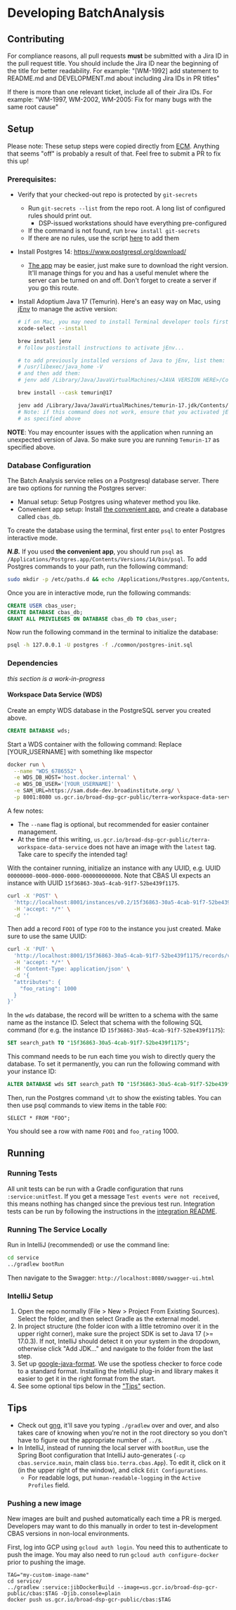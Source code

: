 # Developing BatchAnalysis

## Contributing

For compliance reasons, all pull requests **must** be submitted with a Jira ID in the pull request title.
You should include the Jira ID near the beginning of the title for better readability.
For example: "[WM-1992] add statement to README.md and DEVELOPMENT.md about including Jira IDs in PR titles"

If there is more than one relevant ticket, include all of their Jira IDs.
For example: "WM-1997, WM-2002, WM-2005: Fix for many bugs with the same root cause"

## Setup

Please note: These setup steps were copied directly from [ECM](https://github.com/DataBiosphere/terra-external-credentials-manager/blob/dev/DEVELOPMENT.md). Anything
that seems "off" is probably a result of that. Feel free to submit a PR to fix this up!

### Prerequisites:

- Verify that your checked-out repo is protected by `git-secrets`
  - Run `git-secrets --list` from the repo root. A long list of configured rules should print out.
    - DSP-issued workstations should have everything pre-configured
  - If the command is not found, run `brew install git-secrets`
  - If there are no rules, use the script [here](https://github.com/broadinstitute/dsp-appsec-gitsecrets-client#setup) to add them
- Install Postgres 14: https://www.postgresql.org/download/
  - [The app](https://postgresapp.com/downloads.html) may be easier, just make sure to download the right version. It'll manage things for you and has a useful menulet where the server can be turned on and off. Don't forget to create a server if you go this route.
- Install Adoptium Java 17 (Temurin). Here's an easy way on Mac, using [jEnv](https://www.jenv.be/) to manage the active version:

    ```sh
    # if on Mac, you may need to install Terminal developer tools first
    xcode-select --install

    brew install jenv
    # follow postinstall instructions to activate jEnv...

    # to add previously installed versions of Java to jEnv, list them:
    # /usr/libexec/java_home -V
    # and then add them:
    # jenv add /Library/Java/JavaVirtualMachines/<JAVA VERSION HERE>/Contents/Home

    brew install --cask temurin@17

    jenv add /Library/Java/JavaVirtualMachines/temurin-17.jdk/Contents/Home
    # Note: if this command does not work, ensure that you activated jEnv
    # as specified above
    ```

**NOTE**: You may encounter issues with the application when running an unexpected version of Java. So make sure you are running `Temurin-17` as specified above.


### Database Configuration
The Batch Analysis service relies on a Postgresql database server. There are two options for running the Postgres server:

- Manual setup:
  Setup Postgres using whatever method you like.
- Convenient app setup:
  Install [the convenient app](https://postgresapp.com/), and create a database called `cbas_db`.

To create the database using the terminal, first enter `psql` to enter Postgres interactive mode.

***N.B.*** If you used **the convenient app**, you should run `psql` as `/Applications/Postgres.app/Contents/Versions/14/bin/psql`. To add Postgres commands to your path, run the following command:
```sh
sudo mkdir -p /etc/paths.d && echo /Applications/Postgres.app/Contents/Versions/14/bin | sudo tee /etc/paths.d/postgresapp
```

Once you are in interactive mode, run the following commands:

```sql
CREATE USER cbas_user;
CREATE DATABASE cbas_db;
GRANT ALL PRIVILEGES ON DATABASE cbas_db TO cbas_user;
```

Now run the following command in the terminal to initialize the database:
```sh
psql -h 127.0.0.1 -U postgres -f ./common/postgres-init.sql
```


### Dependencies

*this section is a work-in-progress*

#### Workspace Data Service (WDS)

Create an empty WDS database in the PostgreSQL server you created above.
```sql
CREATE DATABASE wds;
```

Start a WDS container with the following command:
Replace [YOUR_USERNAME] with something like mspector

```sh
docker run \
  --name "WDS_6786552" \
  -e WDS_DB_HOST='host.docker.internal' \
  -e WDS_DB_USER='[YOUR_USERNAME]' \
  -e SAM_URL=https://sam.dsde-dev.broadinstitute.org/ \
  -p 8001:8080 us.gcr.io/broad-dsp-gcr-public/terra-workspace-data-service:0.2.57
```

A few notes:
- The `--name` flag is optional, but recommended for easier container management.
- At the time of this writing, `us.gcr.io/broad-dsp-gcr-public/terra-workspace-data-service` does not have an image with the `latest` tag. Take care to specify the intended tag!


With the container running, initialize an instance with any UUID, e.g. UUID `00000000-0000-0000-0000-000000000000`.
Note that CBAS UI expects an instance with UUID `15f36863-30a5-4cab-91f7-52be439f1175`.
```sh
curl -X 'POST' \
  'http://localhost:8001/instances/v0.2/15f36863-30a5-4cab-91f7-52be439f1175/' \
  -H 'accept: */*' \
  -d ''
```

Then add a record `FOO1` of type `FOO` to the instance you just created. Make sure to use the same UUID:
```sh
curl -X 'PUT' \
  'http://localhost:8001/15f36863-30a5-4cab-91f7-52be439f1175/records/v0.2/FOO/FOO1' \
  -H 'accept: */*' \
  -H 'Content-Type: application/json' \
  -d '{
  "attributes": {
    "foo_rating": 1000
  }
}'
```

In the `wds` database, the record will be written to a schema with the same name as the instance ID.
Select that schema with the following SQL command (for e.g. the instance ID `15f36863-30a5-4cab-91f7-52be439f1175`):

```sql
SET search_path TO "15f36863-30a5-4cab-91f7-52be439f1175";
```

This command needs to be run each time you wish to directly query the database. To set it
permanently, you can run the following command with your instance ID:

```sql
ALTER DATABASE wds SET search_path TO "15f36863-30a5-4cab-91f7-52be439f1175";
```

Then, run the Postgres command `\dt` to show the existing tables.
You can then use psql commands to view items in the table `FOO`:

```
SELECT * FROM "FOO";
```

You should see a row with name `FOO1` and `foo_rating` 1000.

## Running

### Running Tests

All unit tests can be run with a Gradle configuration that runs `:service:unitTest`. If you get a message
`Test events were not received`, this means nothing has changed since the previous test run.
Integration tests can be run by following the instructions in the [integration README](./integration/README.md).

### Running The Service Locally

Run in IntelliJ (recommended) or use the command line:

```sh
cd service
../gradlew bootRun
```

Then navigate to the Swagger: `http://localhost:8080/swagger-ui.html`

### IntelliJ Setup

1. Open the repo normally (File > New > Project From Existing Sources). Select the folder, and then select Gradle as the external model.
2. In project structure (the folder icon with a little tetromino over it in the upper
   right corner), make sure the project SDK is set to Java 17 (>= 17.0.3). If not, IntelliJ should
   detect it on your system in the dropdown, otherwise click "Add JDK..." and navigate to
   the folder from the last step.
3. Set up [google-java-format](https://github.com/google/google-java-format). We use the
   spotless checker to force code to a standard format. Installing the IntelliJ plug-in
   and library makes it easier to get it in the right format from the start.
4. See some optional tips below in the ["Tips"](#tips) section.

## Tips
- Check out [gng](https://github.com/gdubw/gng), it'll save you typing `./gradlew` over
  and over, and also takes care of knowing when you're not in the root directory so you
  don't have to figure out the appropriate number of `../`s.
- In IntelliJ, instead of running the local server with `bootRun`, use the Spring
  Boot configuration that IntelliJ auto-generates (`-cp cbas.service.main`, main class
  `bio.terra.cbas.App`). To edit it, click on it (in the upper
  right of the window), and click `Edit Configurations`.
    - For readable logs, put `human-readable-logging` in the `Active Profiles` field.

### Pushing a new image

New images are built and pushed automatically each time a PR is merged. Developers may
want to do this manually in order to test in-development CBAS versions in non-local
environments.

First, log into GCP using `gcloud auth login`. You need this to authenticate to push the image.
You may also need to run `gcloud auth configure-docker` prior to pushing the image.

```
TAG="my-custom-image-name"
cd service/
../gradlew :service:jibDockerBuild --image=us.gcr.io/broad-dsp-gcr-public/cbas:$TAG -Djib.console=plain
docker push us.gcr.io/broad-dsp-gcr-public/cbas:$TAG
```

